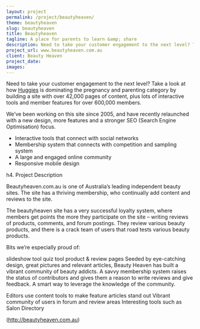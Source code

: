 ```yaml
---
layout: project
permalink: /project/beautyheaven/
theme: beautyheaven
slug: beautyheaven
title: Beautyheaven
tagline: A place for parents to learn &amp; share
description: Need to take your customer engagement to the next level? Take a look at how Huggies is dominating the pregnancy and parenting category by building a site with over 42,000 pages of content, plus lots of interactive tools and member features for over 600,000 members.
project_url: www.beautyheaven.com.au
client: Beauty Heaven
project_date:
images:
---
```


Need to take your customer engagement to the next level? Take a look at how <a href="http://www.huggies.com.au/" target="_blank">Huggies</a> is dominating the pregnancy and parenting category by building a site with over 42,000 pages of content, plus lots of interactive tools and member features for over 600,000 members.

We’ve been working on this site since 2005, and have recently relaunched with a new design, more features and a stronger <span class="caps">SEO</span> (Search Engine Optimisation) focus.

* Interactive tools that connect with social networks
* Membership system that connects with competition and sampling system
* A large and engaged online community
* Responsive mobile design

h4. Project Description

Beautyheaven.com.au is one of Australia’s leading independent beauty sites. The site has a thriving membership, who continually add content and reviews to the site.

The beautyheaven site has a very successful loyalty system, where members get points the more they participate on the site – writing reviews of products, comments, and forum postings. They review various beauty products, and there is a crack team of users that road tests various beauty products.

Bits we’re especially proud of:

slideshow tool
quiz tool
product & review pages
Seeded by eye-catching design, great pictures and relevant articles, Beauty Heaven has built a vibrant community of beauty addicts. A savvy membership system raises the status of contributors and gives them a reason to write reviews and give feedback. A smart way to leverage the knowledge of the community.

Editors use content tools to make feature articles stand out
Vibrant community of users in forum and review areas
Interesting tools such as Salon Directory

(http://beautyheaven.com.au)
